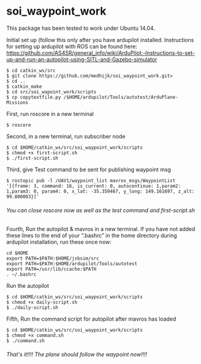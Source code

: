 # soi_waypoint_work

This package has been tested to work under Ubuntu 14.04.

Initial set up (follow this only after you have ardupilot installed. Instructions for setting up ardupilot with ROS can be found here: https://github.com/AS4SR/general_info/wiki/ArduPilot:-Instructions-to-set-up-and-run-an-autopilot-using-SITL-and-Gazebo-simulator 

```
$ cd catkin_ws/src
$ git clone https://github.com/medhijk/soi_waypoint_work.git>
$ cd ..
$ catkin_make
$ cd src/soi_wapoint_work/scripts
$ cp copytextfile.py /$HOME/ardupilot/Tools/autotest/ArduPlane-Missions
```

First, run roscore in a new terminal
```
$ roscore
```

Second, in a new terminal, run subscriber node
```
$ cd $HOME/catkin_ws/src/soi_waypoint_work/scripts
$ chmod +x first-script.sh
$ ./first-script.sh
```

Third, give Test command to be sent for publishing waypoint msg
```
$ rostopic pub -l /UAV1/waypoint_list mavros_msgs/WaypointList '[{frame: 3, command: 16, is_current: 0, autocontinue: 1,param2: 1,param3: 0, param4: 0, x_lat: -35.359467, y_long: 149.161697, z_alt: 99.800003}]'
```

###### You can close roscore now as well as the test command and first-script.sh ######

Fourth, Run the autopilot & mavros in a new terminal.
If you have not added these lines to the end of your ”.bashrc” in the home directory during ardupilot installation, run these once now:
```
cd $HOME
export PATH=$PATH:$HOME/jsbsim/src
export PATH=$PATH:$HOME/ardupilot/Tools/autotest
export PATH=/usr/lib/ccache:$PATH
. ~/.bashrc
```
Run the autopilot
```
$ cd $HOME/catkin_ws/src/soi_waypoint_work/scripts
$ chmod +x daily-script.sh
$ ./daily-script.sh
```

Fifth, Run the command script for autopilot after mavros has loaded
```
$ cd $HOME/catkin_ws/src/soi_waypoint_work/scripts
$ chmod +x command.sh
$ ./command.sh
```


###### That's it!!!! The plane should follow the waypoint now!!!! ######
